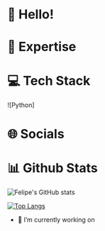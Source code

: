 # 👋 Hello!


# 🚀 Expertise


# 💻 Tech Stack
![Python] 

# 🌐 Socials


# 📊 Github Stats
![Felipe's GitHub stats](https://github-readme-stats.vercel.app/api?username=felipern09&show_icons=true&theme=dark)

[![Top Langs](https://github-readme-stats.vercel.app/api/top-langs/?username=felipern09)](https://github.com/felipern09/github-readme-stats)

- 🔭 I’m currently working on

